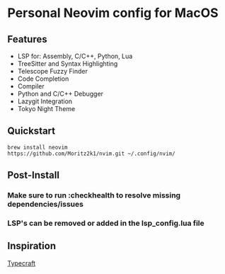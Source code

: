 # Personal Neovim config for MacOS
## Features
* LSP for: Assembly, C/C++, Python, Lua
* TreeSitter and Syntax Highlighting
* Telescope Fuzzy Finder
* Code Completion
* Compiler
* Python and C/C++ Debugger
* Lazygit Integration
* Tokyo Night Theme

## Quickstart
```
brew install neovim
https://github.com/Moritz2k1/nvim.git ~/.config/nvim/
```

## Post-Install
### Make sure to run :checkhealth to resolve missing dependencies/issues
### LSP's can be removed or added in the lsp_config.lua file

## Inspiration
[Typecraft](https://www.youtube.com/@typecraft_dev)
